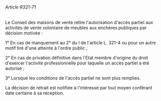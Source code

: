 ###### Article R321-71

Le Conseil des maisons de vente retire l'autorisation d'accès partiel aux activités de vente volontaire de meubles aux enchères publiques par décision motivée :

1° En cas de manquement au 2° du I de l'article L. 321-4 ou pour un autre motif tiré d'une atteinte à l'ordre public ;

2° En cas de privation définitive dans l'Etat membre d'origine du droit d'exercer l'activité professionnelle pour laquelle un accès partiel a été autorisé ;

3° Lorsque les conditions de l'accès partiel ne sont plus remplies.

La décision de retrait est notifiée à l'intéressé par tout moyen conférant date certaine à sa réception.

